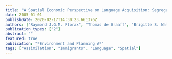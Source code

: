 ```yaml
---
title: "A Spatial Economic Perspective on Language Acquisition: Segregation, Networking and Assimilation of Immigrants"
date: 2005-01-01
publishDate: 2020-02-17T14:30:23.661376Z
authors: ["Raymond J.G.M. Florax", "Thomas de Graaff", "Brigitte S. Waldorf"]
publication_types: ["2"]
abstract: ""
featured: true
publication: "*Environment and Planning A*"
tags: ["Assimilation", "Immigrants", "Language", "Spatial"]
---
```



